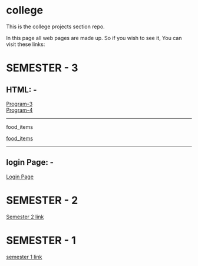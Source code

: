 # college
This is the college projects section repo.

In this page all web pages are made up. So if you wish to see it, You can visit these links:

<h1>SEMESTER - 3</h1>

<h2>HTML: -</h2>
<a href="https://s488u.github.io/college/SEMESTER_3/HTML/Program-3/Admission_form.html">Program-3</a>
<br>
<a href="https://s488u.github.io/college/SEMESTER_3/HTML/Program-4/index.html">Program-4</a>
<hr>
<p>food_items</p>
<a href="https://s488u.github.io/college/SEMESTER_3/HTML/food_items/food-items.html">food_items</a>
<br>


<hr>
<h2>login Page: -</h2>
<a href="https://s488u.github.io/college/login/index.html">Login Page</a>

<h1>SEMESTER - 2</h1>
<a href="https://github.com/S488U/college/tree/main/SEMESTER_2">Semester 2 link</a>

<h1>SEMESTER - 1</h1>
<a href="https://github.com/S488U/college/tree/main/SEMESTER_1">semester 1 link</a>